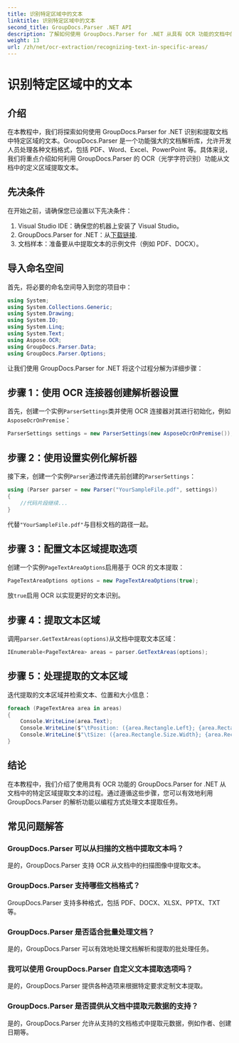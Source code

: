```yaml
---
title: 识别特定区域中的文本
linktitle: 识别特定区域中的文本
second_title: GroupDocs.Parser .NET API
description: 了解如何使用 GroupDocs.Parser for .NET 从具有 OCR 功能的文档中的特定区域提取文本。
weight: 13
url: /zh/net/ocr-extraction/recognizing-text-in-specific-areas/
---
```


# 识别特定区域中的文本

## 介绍
在本教程中，我们将探索如何使用 GroupDocs.Parser for .NET 识别和提取文档中特定区域的文本。GroupDocs.Parser 是一个功能强大的文档解析库，允许开发人员处理各种文档格式，包括 PDF、Word、Excel、PowerPoint 等。具体来说，我们将重点介绍如何利用 GroupDocs.Parser 的 OCR（光学字符识别）功能从文档中的定义区域提取文本。
## 先决条件
在开始之前，请确保您已设置以下先决条件：
1. Visual Studio IDE：确保您的机器上安装了 Visual Studio。
2.  GroupDocs.Parser for .NET：从[下载链接](https://releases.groupdocs.com/parser/net/).
3. 文档样本：准备要从中提取文本的示例文件（例如 PDF、DOCX）。

## 导入命名空间
首先，将必要的命名空间导入到您的项目中：
```csharp
using System;
using System.Collections.Generic;
using System.Drawing;
using System.IO;
using System.Linq;
using System.Text;
using Aspose.OCR;
using GroupDocs.Parser.Data;
using GroupDocs.Parser.Options;
```

让我们使用 GroupDocs.Parser for .NET 将这个过程分解为详细步骤：
## 步骤 1：使用 OCR 连接器创建解析器设置
首先，创建一个实例`ParserSettings`类并使用 OCR 连接器对其进行初始化，例如`AsposeOcrOnPremise`：
```csharp
ParserSettings settings = new ParserSettings(new AsposeOcrOnPremise());
```
## 步骤 2：使用设置实例化解析器
接下来，创建一个实例`Parser`通过传递先前创建的`ParserSettings`：
```csharp
using (Parser parser = new Parser("YourSampleFile.pdf", settings))
{
    //代码片段继续...
}
```
代替`"YourSampleFile.pdf"`与目标文档的路径一起。
## 步骤 3：配置文本区域提取选项
创建一个实例`PageTextAreaOptions`启用基于 OCR 的文本提取：
```csharp
PageTextAreaOptions options = new PageTextAreaOptions(true);
```
放`true`启用 OCR 以实现更好的文本识别。
## 步骤 4：提取文本区域
调用`parser.GetTextAreas(options)`从文档中提取文本区域：
```csharp
IEnumerable<PageTextArea> areas = parser.GetTextAreas(options);
```
## 步骤 5：处理提取的文本区域
迭代提取的文本区域并检索文本、位置和大小信息：
```csharp
foreach (PageTextArea area in areas)
{
    Console.WriteLine(area.Text);
    Console.WriteLine($"\tPosition: ({area.Rectangle.Left}; {area.Rectangle.Top})");
    Console.WriteLine($"\tSize: ({area.Rectangle.Size.Width}; {area.Rectangle.Size.Height})");
}
```

## 结论
在本教程中，我们介绍了使用具有 OCR 功能的 GroupDocs.Parser for .NET 从文档中的特定区域提取文本的过程。通过遵循这些步骤，您可以有效地利用 GroupDocs.Parser 的解析功能以编程方式处理文本提取任务。

## 常见问题解答
### GroupDocs.Parser 可以从扫描的文档中提取文本吗？
是的，GroupDocs.Parser 支持 OCR 从文档中的扫描图像中提取文本。
### GroupDocs.Parser 支持哪些文档格式？
GroupDocs.Parser 支持多种格式，包括 PDF、DOCX、XLSX、PPTX、TXT 等。
### GroupDocs.Parser 是否适合批量处理文档？
是的，GroupDocs.Parser 可以有效地处理文档解析和提取的批处理任务。
### 我可以使用 GroupDocs.Parser 自定义文本提取选项吗？
是的，GroupDocs.Parser 提供各种选项来根据特定要求定制文本提取。
### GroupDocs.Parser 是否提供从文档中提取元数据的支持？
是的，GroupDocs.Parser 允许从支持的文档格式中提取元数据，例如作者、创建日期等。
